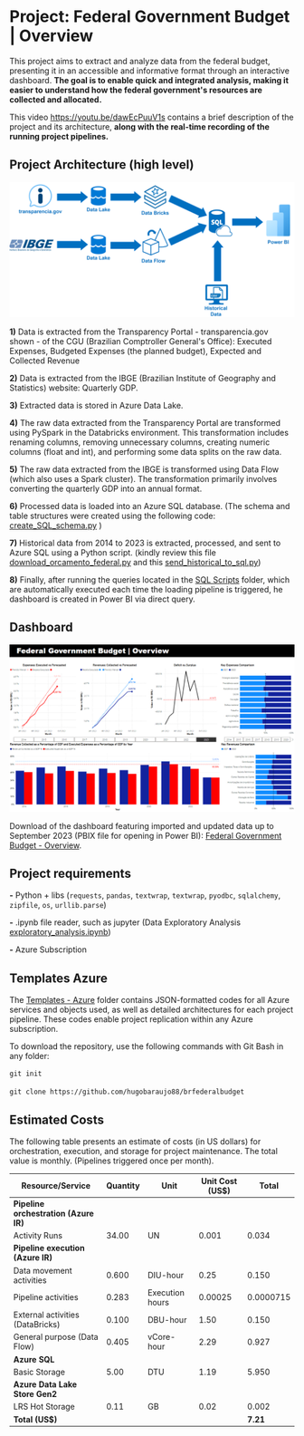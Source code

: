 # Project: Federal Government Budget | Overview

This project aims to extract and analyze data from the federal budget, presenting it in an accessible and informative format through an interactive dashboard. **The goal is to enable quick and integrated analysis, making it easier to understand how the federal government's resources are collected and allocated.**

This video https://youtu.be/dawEcPuuV1s contains a brief description of the project and its architecture, **along with the real-time recording of the running project pipelines.** 

## Project Architecture (high level)

![Architecture high level](https://raw.githubusercontent.com/hugobaraujo88/brfederalbudget/main/img/transparencia_data_arch.png)

**1)** Data is extracted from the Transparency Portal - transparencia.gov shown - of the CGU (Brazilian Comptroller General's Office): Executed Expenses, Budgeted Expenses (the planned budget), Expected and Collected Revenue

**2)** Data is extracted from the IBGE (Brazilian Institute of Geography and Statistics) website: Quarterly GDP.

**3)** Extracted data is stored in Azure Data Lake.

**4)** The raw data extracted from the Transparency Portal are transformed using PySpark in the Databricks environment. This transformation includes renaming columns, removing unnecessary columns, creating numeric columns (float and int), and performing some data splits on the raw data.

**5)** The raw data extracted from the IBGE is transformed using Data Flow (which also uses a Spark cluster). The transformation primarily involves converting the quarterly GDP into an annual format.

**6)** Processed data is loaded into an Azure SQL database. (The schema and table structures were created using the following code: [create_SQL_schema.py](https://github.com/hugobaraujo88/brfederalbudget/blob/main/create_SQL_schema.py) )

**7)** Historical data from 2014 to 2023 is extracted, processed, and sent to Azure SQL using a Python script. (kindly review this file [download_orcamento_federal.py](https://github.com/hugobaraujo88/orcamentogovfed/blob/main/download_orcamento_federal.py) and this [send_historical_to_sql.py](https://github.com/hugobaraujo88/brfederalbudget/blob/main/send_historical_to_sql.py))

**8)** Finally, after running the queries located in the [SQL Scripts](https://github.com/hugobaraujo88/brfederalbudget/tree/main/SQLscripts) folder, which are automatically executed each time the loading pipeline is triggered, he dashboard is created in Power BI via direct query.

## Dashboard

![dashboard](https://raw.githubusercontent.com/hugobaraujo88/brfederalbudget/main/img/printDashboard.png)

Download of the dashboard featuring imported and updated data up to September 2023 (PBIX file for opening in Power BI): [Federal Government Budget - Overview](https://github.com/hugobaraujo88/brfederalbudget/raw/main/Dashboard%20Power%20BI/FederalGovernmentBudgetOverview.pbix).


## Project requirements

**-** Python + libs (`requests`, `pandas`, `textwrap`, `textwrap`, `pyodbc`, `sqlalchemy`, `zipfile`, `os`, `urllib.parse`) 

**-** .ipynb file reader, such as jupyter (Data Exploratory Analysis [exploratory_analysis.ipynb](https://github.com/hugobaraujo88/brfederalbudget/blob/main/exploratory_analysis.ipynb))

**-** Azure Subscription

## Templates Azure

The [Templates - Azure](https://github.com/hugobaraujo88/brfederalbudget/tree/main/Templates%20-%20Azure) folder contains JSON-formatted codes for all Azure services and objects used, as well as detailed architectures for each project pipeline. These codes enable project replication within any Azure subscription.

To download the repository, use the following commands with Git Bash in any folder:

```
git init

git clone https://github.com/hugobaraujo88/brfederalbudget
```

## Estimated Costs

The following table presents an estimate of costs (in US dollars) for orchestration, execution, and storage for project maintenance. The total value is monthly. (Pipelines triggered once per month). 

| Resource/Service                                | Quantity | Unit           | Unit Cost (US$) | Total   |
|----------------------------------------|----------|----------------|-----------------|---------|
| **Pipeline orchestration (Azure IR)**       |    |              |           |   |
| Activity Runs                               | 34.00    | UN             | 0.001           | 0.034   |
| **Pipeline execution (Azure IR)**           |          |                |                 |         |
| Data movement activities              | 0.600    | DIU-hour       | 0.25            | 0.150   |
| Pipeline activities                   | 0.283    | Execution hours| 0.00025         | 0.0000715 |
| External activities (DataBricks)      | 0.100    | DBU-hour       | 1.50            | 0.150   |
| General purpose (Data Flow)             | 0.405    | vCore-hour     | 2.29            | 0.927   |
| **Azure SQL**                               |          |                |                 |         |
| Basic Storage                         | 5.00     | DTU            | 1.19            | 5.950   |
| **Azure Data Lake Store Gen2**              |          |                |                 |         |
| LRS Hot Storage                       | 0.11     | GB             | 0.02            | 0.002   |
| **Total (US$)**                            |          |                |                 | **7.21**    |
